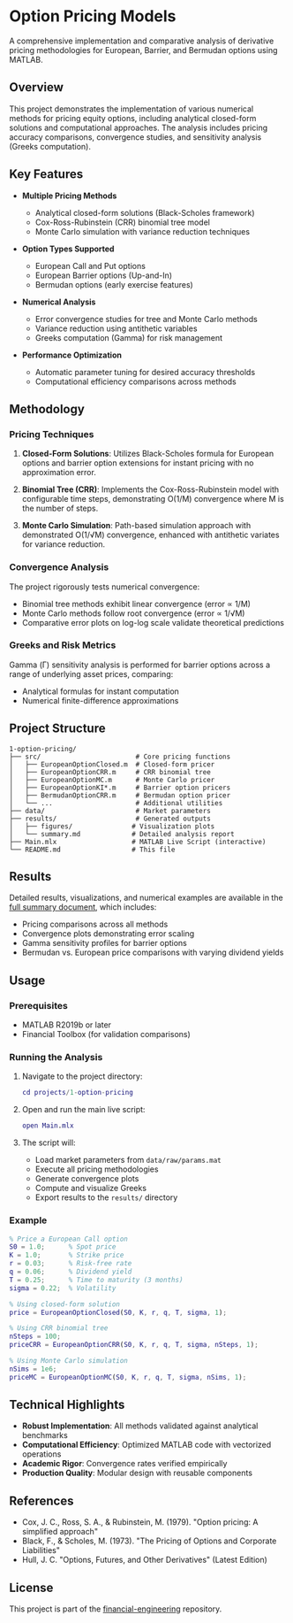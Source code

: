 # Option Pricing Models

A comprehensive implementation and comparative analysis of derivative pricing methodologies for European, Barrier, and Bermudan options using MATLAB.

## Overview

This project demonstrates the implementation of various numerical methods for pricing equity options, including analytical closed-form solutions and computational approaches. The analysis includes pricing accuracy comparisons, convergence studies, and sensitivity analysis (Greeks computation).

## Key Features

- **Multiple Pricing Methods**
  - Analytical closed-form solutions (Black-Scholes framework)
  - Cox-Ross-Rubinstein (CRR) binomial tree model
  - Monte Carlo simulation with variance reduction techniques

- **Option Types Supported**
  - European Call and Put options
  - European Barrier options (Up-and-In)
  - Bermudan options (early exercise features)

- **Numerical Analysis**
  - Error convergence studies for tree and Monte Carlo methods
  - Variance reduction using antithetic variables
  - Greeks computation (Gamma) for risk management

- **Performance Optimization**
  - Automatic parameter tuning for desired accuracy thresholds
  - Computational efficiency comparisons across methods

## Methodology

### Pricing Techniques

1. **Closed-Form Solutions**: Utilizes Black-Scholes formula for European options and barrier option extensions for instant pricing with no approximation error.

2. **Binomial Tree (CRR)**: Implements the Cox-Ross-Rubinstein model with configurable time steps, demonstrating O(1/M) convergence where M is the number of steps.

3. **Monte Carlo Simulation**: Path-based simulation approach with demonstrated O(1/√M) convergence, enhanced with antithetic variates for variance reduction.

### Convergence Analysis

The project rigorously tests numerical convergence:
- Binomial tree methods exhibit linear convergence (error ∝ 1/M)
- Monte Carlo methods follow root convergence (error ∝ 1/√M)
- Comparative error plots on log-log scale validate theoretical predictions

### Greeks and Risk Metrics

Gamma (Γ) sensitivity analysis is performed for barrier options across a range of underlying asset prices, comparing:
- Analytical formulas for instant computation
- Numerical finite-difference approximations

## Project Structure

```
1-option-pricing/
├── src/                        # Core pricing functions
│   ├── EuropeanOptionClosed.m  # Closed-form pricer
│   ├── EuropeanOptionCRR.m     # CRR binomial tree
│   ├── EuropeanOptionMC.m      # Monte Carlo pricer
│   ├── EuropeanOptionKI*.m     # Barrier option pricers
│   ├── BermudanOptionCRR.m     # Bermudan option pricer
│   └── ...                     # Additional utilities
├── data/                       # Market parameters
├── results/                    # Generated outputs
│   ├── figures/               # Visualization plots
│   └── summary.md             # Detailed analysis report
├── Main.mlx                   # MATLAB Live Script (interactive)
└── README.md                  # This file
```

## Results

Detailed results, visualizations, and numerical examples are available in the [full summary document](results/summary.md), which includes:

- Pricing comparisons across all methods
- Convergence plots demonstrating error scaling
- Gamma sensitivity profiles for barrier options
- Bermudan vs. European price comparisons with varying dividend yields

## Usage

### Prerequisites

- MATLAB R2019b or later
- Financial Toolbox (for validation comparisons)

### Running the Analysis

1. Navigate to the project directory:
   ```matlab
   cd projects/1-option-pricing
   ```

2. Open and run the main live script:
   ```matlab
   open Main.mlx
   ```

3. The script will:
   - Load market parameters from `data/raw/params.mat`
   - Execute all pricing methodologies
   - Generate convergence plots
   - Compute and visualize Greeks
   - Export results to the `results/` directory

### Example

```matlab
% Price a European Call option
S0 = 1.0;      % Spot price
K = 1.0;       % Strike price
r = 0.03;      % Risk-free rate
q = 0.06;      % Dividend yield
T = 0.25;      % Time to maturity (3 months)
sigma = 0.22;  % Volatility

% Using closed-form solution
price = EuropeanOptionClosed(S0, K, r, q, T, sigma, 1);

% Using CRR binomial tree
nSteps = 100;
priceCRR = EuropeanOptionCRR(S0, K, r, q, T, sigma, nSteps, 1);

% Using Monte Carlo simulation
nSims = 1e6;
priceMC = EuropeanOptionMC(S0, K, r, q, T, sigma, nSims, 1);
```

## Technical Highlights

- **Robust Implementation**: All methods validated against analytical benchmarks
- **Computational Efficiency**: Optimized MATLAB code with vectorized operations
- **Academic Rigor**: Convergence rates verified empirically
- **Production Quality**: Modular design with reusable components

## References

- Cox, J. C., Ross, S. A., & Rubinstein, M. (1979). "Option pricing: A simplified approach"
- Black, F., & Scholes, M. (1973). "The Pricing of Options and Corporate Liabilities"
- Hull, J. C. "Options, Futures, and Other Derivatives" (Latest Edition)

## License

This project is part of the [financial-engineering](../../README.md) repository.

